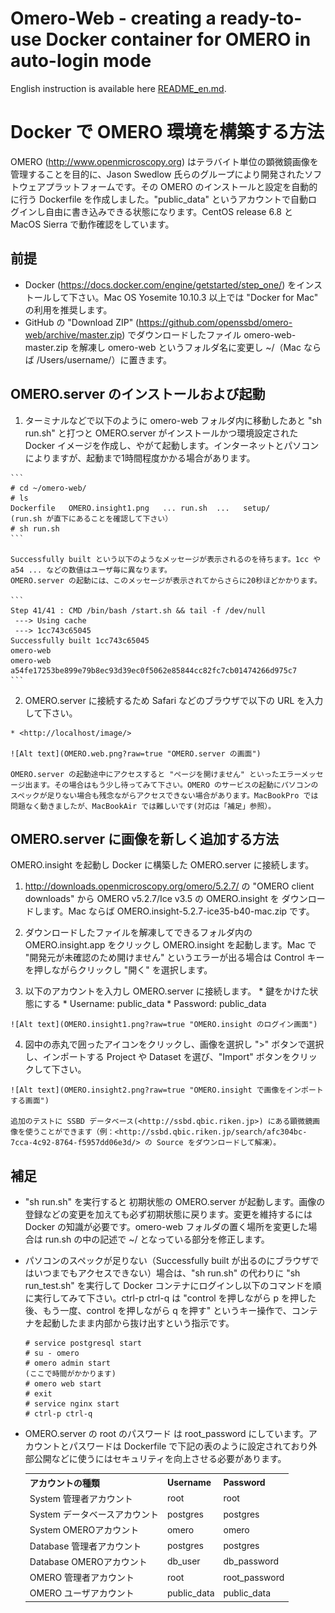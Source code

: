# Omero-Web - creating a ready-to-use Docker container for OMERO in auto-login mode

English instruction is available here [README_en.md](README_en.md). 


# Docker で OMERO 環境を構築する方法

OMERO (<http://www.openmicroscopy.org>) はテラバイト単位の顕微鏡画像を管理することを目的に、Jason Swedlow 氏らのグループにより開発されたソフトウェアプラットフォームです。その OMERO のインストールと設定を自動的に行う Dockerfile を作成しました。"public_data" というアカウントで自動ログインし自由に書き込みできる状態になります。CentOS release 6.8 と MacOS Sierra で動作確認をしています。

## 前提

* Docker (<https://docs.docker.com/engine/getstarted/step_one/>) をインストールして下さい。Mac OS Yosemite 10.10.3 以上では "Docker for Mac" の利用を推奨します。
* GitHub の "Download ZIP" (<https://github.com/openssbd/omero-web/archive/master.zip>) でダウンロードしたファイル omero-web-master.zip を解凍し omero-web というフォルダ名に変更し ~/（Mac ならば /Users/username/）に置きます。

## OMERO.server のインストールおよび起動

  1. ターミナルなどで以下のように omero-web フォルダ内に移動したあと "sh run.sh" と打つと OMERO.server がインストールかつ環境設定された Docker イメージを作成し、やがて起動します。インターネットとパソコンによりますが、起動まで1時間程度かかる場合があります。
  
    ```
    # cd ~/omero-web/
    # ls
    Dockerfile   OMERO.insight1.png   ... run.sh  ...   setup/
    (run.sh が直下にあることを確認して下さい）
    # sh run.sh
    ```
    
    Successfully built という以下のようなメッセージが表示されるのを待ちます。1cc や a54 ... などの数値はユーザ毎に異なります。
    OMERO.server の起動には、このメッセージが表示されてからさらに20秒ほどかかります。
    
    ```
    Step 41/41 : CMD /bin/bash /start.sh && tail -f /dev/null
     ---> Using cache
     ---> 1cc743c65045
    Successfully built 1cc743c65045
    omero-web
    omero-web
    a54fe17253be899e79b8ec93d39ec0f5062e85844cc82fc7cb01474266d975c7
    ```
    
  2. OMERO.server に接続するため Safari などのブラウザで以下の URL を入力して下さい。
  
    * <http://localhost/image/>
    
    ![Alt text](OMERO.web.png?raw=true "OMERO.server の画面")
    
    OMERO.server の起動途中にアクセスすると "ページを開けません" といったエラーメッセージ出ます。その場合はもう少し待ってみて下さい。OMERO のサービスの起動にパソコンのスペックが足りない場合も残念ながらアクセスできない場合があります。MacBookPro では問題なく動きましたが、MacBookAir では難しいです(対応は「補足」参照）。

## OMERO.server に画像を新しく追加する方法

OMERO.insight を起動し Docker に構築した OMERO.server に接続します。

  1. <http://downloads.openmicroscopy.org/omero/5.2.7/> の "OMERO client downloads" から OMERO v5.2.7/Ice v3.5 の OMERO.insight を ダウンロードします。Mac ならば OMERO.insight-5.2.7-ice35-b40-mac.zip です。
    
  2. ダウンロードしたファイルを解凍してできるフォルダ内の OMERO.insight.app をクリックし OMERO.insight を起動します。Mac で "開発元が未確認のため開けません" というエラーが出る場合は Control キーを押しながらクリックし "開く" を選択します。
  
  3. 以下のアカウントを入力し OMERO.server に接続します。
    * 鍵をかけた状態にする
    * Username: public_data
    * Password: public_data

    ![Alt text](OMERO.insight1.png?raw=true "OMERO.insight のログイン画面")
    
  4. 図中の赤丸で囲ったアイコンをクリックし、画像を選択し ">" ボタンで選択し、インポートする Project や Dataset を選び、"Import" ボタンをクリックして下さい。
    
    ![Alt text](OMERO.insight2.png?raw=true "OMERO.insight で画像をインポートする画面")
    
    追加のテストに SSBD データベース(<http://ssbd.qbic.riken.jp>) にある顕微鏡画像を使うことができます（例：<http://ssbd.qbic.riken.jp/search/afc304bc-7cca-4c92-8764-f5957dd06e3d/> の Source をダウンロードして解凍）。

## 補足

* "sh run.sh" を実行すると 初期状態の OMERO.server が起動します。画像の登録などの変更を加えても必ず初期状態に戻ります。変更を維持するには Docker の知識が必要です。omero-web フォルダの置く場所を変更した場合は run.sh の中の記述で ~/ となっている部分を修正します。

* パソコンのスペックが足りない（Successfully built が出るのにブラウザではいつまでもアクセスできない）場合は、"sh run.sh" の代わりに "sh run_test.sh" を実行して Docker コンテナにログインし以下のコマンドを順に実行してみて下さい。ctrl-p ctrl-q は "control を押しながら p を押した後、もう一度、control を押しながら q を押す" というキー操作で、コンテナを起動したまま内部から抜け出すという指示です。

    ```
    # service postgresql start
    # su - omero
    # omero admin start
    (ここで時間がかかります)
    # omero web start
    # exit
    # service nginx start
    # ctrl-p ctrl-q
    ```
* OMERO.server の root のパスワード は root_password にしています。アカウントとパスワードは Dockerfile で下記の表のように設定されており外部公開などに使うにはセキュリティを向上させる必要があります。

    <table class="wiki">
    <tr><th><strong>アカウントの種類</strong></th><th><strong>Username</strong></th><th><strong>Password</strong></th></tr>
    <tr><td>System 管理者アカウント</td><td>root</td><td>root</td></tr>
    <tr><td>System データベースアカウント</td><td>postgres</td><td>postgres</td></tr>
    <tr><td>System OMEROアカウント</td><td>omero</td><td>omero</td></tr>
    <tr><td>Database 管理者アカウント</td><td>postgres</td><td>postgres</td></tr>
    <tr><td>Database OMEROアカウント</td><td>db_user</td><td>db_password</td></tr>
    <tr><td>OMERO 管理者アカウント</td><td>root</td><td>root_password</td></tr>
    <tr><td>OMERO ユーザアカウント</td><td>public_data</td><td>public_data</td></tr>
    </table>
